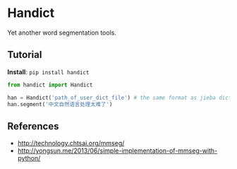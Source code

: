 # Handict

Yet another word segmentation tools.

## Tutorial

**Install**: `pip install handict`

```python
from handict import Handict

han = Handict('path_of_user_dict_file') # the same format as jieba dict 
han.segment('中文自然语言处理太难了')
```

## References

* http://technology.chtsai.org/mmseg/
* http://yongsun.me/2013/06/simple-implementation-of-mmseg-with-python/